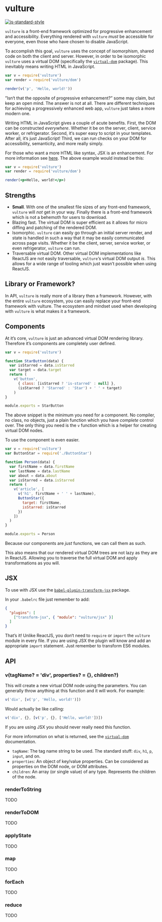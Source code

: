 # vulture

[![js-standard-style](https://img.shields.io/badge/code%20style-standard-brightgreen.svg)](http://standardjs.com/)

`vulture` is a front-end framework optimized for progressive enhancement and accessibility. Everything rendered with `vulture` *must* be accessible for everyone, even those who have chosen to disable JavaScript.

To accomplish this goal, `vulture` uses the concept of isomorphism, shared code on both the client and server. However, in order to be isomorphic `vulture` uses a virtual DOM (specifically the [`virtual-dom`](http://npmjs.com/virtual-dom) package). This inevitably means writing HTML in JavaScript.

```js
var v = require('vulture')
var render = require('vulture/dom')

render(v('p', 'Hello, world!'))
```

”Isn‘t that the opposite of progressive enhancement?” some may claim, but keep an open mind. The answer is not at all. There are different techniques for achieving a progressively enhanced web app, `vulture` just takes a more modern one.

Writing HTML in JavaScript gives a couple of acute benefits. First, the DOM can be constructed *everywhere*. Whether it be on the server, client, service worker, or refrigerator. Second, it‘s super easy to script in your templates. After all, it‘s just JavaScript! Third, we can run checks on your DOM for accessibility, semanticity, and more really simply.

For those who want a more HTML like syntax, JSX is an enhancement. For more information see [here](#jsx). The above example would instead be this:

```jsx
var v = require('vulture')
var render = require('vulture/dom')

render(<p>Hello, world!</p>)
```

## Strengths
- **Small**. With one of the smallest file sizes of any front-end framework, `vulture` will *not* get in your way. Finally there is a front-end framework which is not a behemoth for users to download.
- Blazing fast. The virtual DOM is super efficient as it allows for micro diffing and patching of the rendered DOM.
- Isomorphic. `vulture` can easily go through an initial server render, and state is handled in such a way that it may be easily communicated across page visits. Whether it be the client, server, service worker, or even refrigerator, `vulture` can run.
- Traversable virtual DOM. Other virtual DOM implementations like ReactJS are not easily traversable, `vulture`‘s virtual DOM output *is*. This allows for a wide range of tooling which just wasn’t possible when using ReactJS.

## Library or Framework?
In API, `vulture` is really more of a library then a framework. However, with  the entire `vulture` ecosystem, you can easily replace your front-end framework with vulture. The ecosystem and mindset used when developing with `vulture` is what makes it a framework.

## Components
At it’s core, `vulture` is just an advanced virtual DOM rendering library. Therefore it’s components are completely user defined.

```js
var v = require('vulture')

function StarButton(data) {
  var isStarred = data.isStarred
  var target = data.target
  return (
    v('button',
      { class: [isStarred ? 'is-starred' : null] },
      (isStarred ? 'Starred' : 'Star') + ' ' + target)
	)
}

module.exports = StarButton
```

The above snippet is the minimum you need for a component. No compiler, no class, no objects, just a plain function which you have *complete* control over. The only thing you need is the `v` function which is a helper for creating virtual DOM nodes.

To use the component is even easier.

```js
var v = require('vulture')
var ButtonStar = require('./ButtonStar')

function Person(data) {
  var firstName = data.firstName
  var lastName = data.lastName
  var about = data.about
  var isStarred = data.isStarred
  return (
    v('article', [
      v('h1', firstName + ' ' + lastName),
      ButtonStar({
        target: firstName,
        isStarred: isStarred
      })
    ])
  )
}

module.exports = Person
```

Because our components are *just* functions, we can call them as such.

This also means that our rendered virtual DOM trees are not lazy as they are in ReactJS. Allowing you to traverse the full virtual DOM and apply transformations as you will.

## JSX
To use with JSX use the [`babel-plugin-transform-jsx`](https://www.npmjs.com/package/babel-plugin-transform-jsx) package.

In your `.babelrc` file just remember to add:

```json
{
  "plugins": [
    ["transform-jsx", { "module": "vulture/jsx" }]
  ]
}
```

That’s it! Unlike ReactJS, you don‘t need to `require` or `import` the `vulture` module in every file. If you are using JSX the plugin will know and add an appropriate `import` statement. Just remember to transform ES6 modules.

## API
### v(tagName? = 'div', properties? = {}, children?)
This will create a new virtual DOM node using the parameters. You can generally throw anything at this function and it will work. For example:

```js
v('div', [v('p', 'Hello, world!')])
```

Would actually be like calling:

```js
v('div', {}, [v('p', {}, ['Hello, world!'])])
```

If you are using JSX you should never really need this function.

For more information on what is returned, see the [`virtual-dom`](https://www.npmjs.com/package/virtual-dom) documentation.

- `tagName`: The tag name string to be used. The standard stuff: `div`, `h1`, `p`, `input`, and on.
- `properties`: An object of key/value properties. Can be considered as properties on the DOM node, or DOM attributes.
- `children`: An array (or single value) of any type. Represents the children of the node.

### renderToString
TODO

### renderToDOM
TODO

### applyState
TODO

### map
TODO

### forEach
TODO

### reduce
TODO
